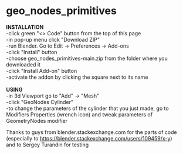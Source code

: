 # geo_nodes_primitives

<b>INSTALLATION</b> <br>
-click green "<> Code" button from the top of this page <br>
-in pop-up menu click "Download ZIP" <br>
-run Blender. Go to Edit -> Preferences -> Add-ons <br>
-click "Install" button <br>
-choose geo_nodes_primitives-main.zip from the folder where you downloaded it <br>
-click "Install Add-on" button <br>
-activate the addon by clicking the square next to its name <br>
<br>
<b>USING</b> <br>
-in 3d Viewport go to "Add" -> "Mesh" <br>
-click "GeoNodes Cylinder" <br>
-to change the parameters of the cylinder that you just made, go to Modifiers Properties (wrench icon) and tweak parameters of GeometryNodes modifier

Thanks to guys from blender.stackexchange.com for the parts of code (especially to https://blender.stackexchange.com/users/109459/x-y) <br>
and to Sergey Turandin for testing <br>
